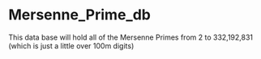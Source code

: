 # Mersenne_Prime_db
This data base will hold all of the Mersenne Primes from 2 to 332,192,831 (which is just a little over 100m digits)
